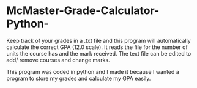 McMaster-Grade-Calculator-Python-
=================================

Keep track of your grades in a .txt file and this program will automatically calculate the correct GPA (12.0 scale). 
It reads the file for the number of units the course has and the mark received. 
The text file can be edited to add/ remove courses and change marks.

This program was coded in python and I made it because I wanted a program to store my grades and calculate my GPA easily.
